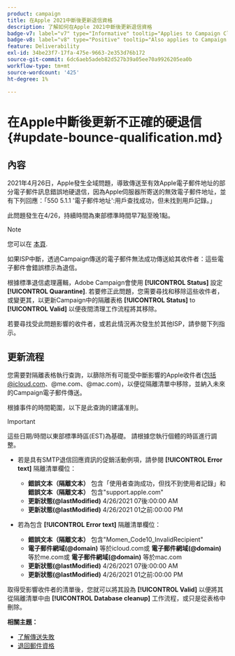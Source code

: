 ```yaml
---
product: campaign
title: 在Apple 2021中斷後更新退信資格
description: 了解如何在Apple 2021中斷後更新退信資格
badge-v7: label="v7" type="Informative" tooltip="Applies to Campaign Classic v7"
badge-v8: label="v8" type="Positive" tooltip="Also applies to Campaign v8"
feature: Deliverability
exl-id: 34be23f7-17fa-475e-9663-2e353d76b172
source-git-commit: 6dc6aeb5adeb82d527b39a05ee70a9926205ea0b
workflow-type: tm+mt
source-wordcount: '425'
ht-degree: 1%

---
```


# 在Apple中斷後更新不正確的硬退信 {#update-bounce-qualification.md}



## 內容

2021年4月26日，Apple發生全域問題，導致傳送至有效Apple電子郵件地址的部分電子郵件訊息錯誤地硬退信，因為Apple伺服器所寄送的無效電子郵件地址，並有下列回應：「550 5.1.1 &#39;電子郵件地址&#39;:用戶查找成功，但未找到用戶記錄。」

此問題發生在4/26，持續時間為東部標準時間早7點至晚1點。

>[!NOTE]
>
>您可以在 [本頁](https://www.apple.com/support/systemstatus/).

如果ISP中斷，透過Campaign傳送的電子郵件無法成功傳送給其收件者：這些電子郵件會錯誤標示為退信。

根據標準退信處理邏輯，Adobe Campaign會使用 **[!UICONTROL Status]** 設定 **[!UICONTROL Quarantine]**. 若要修正此問題，您需要尋找和移除這些收件者，或變更其，以更新Campaign中的隔離表格 **[!UICONTROL Status]** to **[!UICONTROL Valid]** 以便夜間清理工作流程將其移除。

若要尋找受此問題影響的收件者，或若此情況再次發生於其他ISP，請參閱下列指示。

## 更新流程

您需要對隔離表格執行查詢，以篩除所有可能受中斷影響的Apple收件者(包括@icloud.com、@me.com、@mac.com)，以便從隔離清單中移除，並納入未來的Campaign電子郵件傳送。

根據事件的時間範圍，以下是此查詢的建議准則。

>[!IMPORTANT]
>
>這些日期/時間以東部標準時區(EST)為基礎。 請根據您執行個體的時區進行調整。

* 若是具有SMTP退信回應資訊的促銷活動例項，請參閱 **[!UICONTROL Error text]** 隔離清單欄位：

   * **錯誤文本（隔離文本）** 包含「使用者查詢成功，但找不到使用者記錄」和 **錯誤文本（隔離文本）** 包含&quot;support.apple.com&quot;
   * **更新狀態(@lastModified)** 4/26/2021 07後:00:00 AM
   * **更新狀態(@lastModified)** 4/26/2021 01之前:00:00 PM

* 若為包含 **[!UICONTROL Error text]** 隔離清單欄位：

   * **錯誤文本（隔離文本）** 包含&quot;Momen_Code10_InvalidRecipient&quot;
   * **電子郵件網域(@domain)** 等於icloud.com或 **電子郵件網域(@domain)** 等於me.com或 **電子郵件網域(@domain)** 等於mac.com
   * **更新狀態(@lastModified)** 4/26/2021 07後:00:00 AM
   * **更新狀態(@lastModified)** 4/26/2021 01之前:00:00 PM

取得受影響收件者的清單後，您就可以將其設為 **[!UICONTROL Valid]** 以便將其從隔離清單中由 **[!UICONTROL Database cleanup]** 工作流程，或只是從表格中刪除。

**相關主題：**
* [了解傳送失敗](understanding-delivery-failures.md)
* [退回郵件資格](understanding-delivery-failures.md#bounce-mail-qualification)
